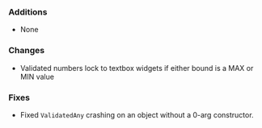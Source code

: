 ### Additions
* None

### Changes
* Validated numbers lock to textbox widgets if either bound is a MAX or MIN value

### Fixes
* Fixed `ValidatedAny` crashing on an object without a 0-arg constructor.